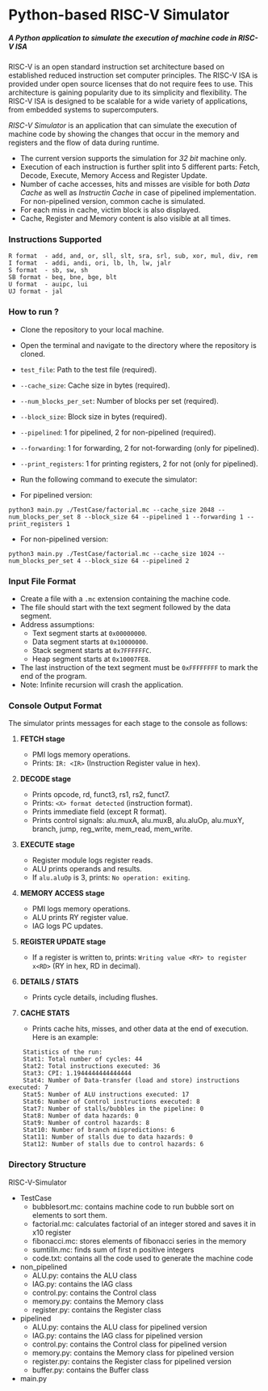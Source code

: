# Python-based RISC-V Simulator
##### _A Python application to simulate the execution of machine code in RISC-V ISA_

RISC-V is an open standard instruction set architecture based on established reduced instruction set computer principles. The RISC-V ISA is provided under open source licenses that do not require fees to use. This architecture is gaining popularity due to its simplicity and flexibility. The RISC-V ISA is designed to be scalable for a wide variety of applications, from embedded systems to supercomputers.

*RISC-V Simulator* is an application that can simulate the execution of machine code by showing the changes that occur in the memory and registers and the flow of data during runtime.

- The current version supports the simulation for *32 bit* machine only.
- Execution of each instruction is further split into 5 different parts: Fetch, Decode, Execute, Memory Access and Register Update.
- Number of cache accesses, hits and misses are visible for both _Data Cache_ as well as _Instructin Cache_ in case of pipelined implementation. For non-pipelined version, common cache is simulated.
- For each miss in cache, victim block is also displayed.
- Cache, Register and Memory content is also visible at all times.

### Instructions Supported
```
R format  - add, and, or, sll, slt, sra, srl, sub, xor, mul, div, rem
I format  - addi, andi, ori, lb, lh, lw, jalr
S format  - sb, sw, sh
SB format - beq, bne, bge, blt
U format  - auipc, lui
UJ format - jal
```

### How to run ?
- Clone the repository to your local machine.
- Open the terminal and navigate to the directory where the repository is cloned.

- `test_file`: Path to the test file (required).
- `--cache_size`: Cache size in bytes (required).
- `--num_blocks_per_set`: Number of blocks per set (required).
- `--block_size`: Block size in bytes (required).
- `--pipelined`: 1 for pipelined, 2 for non-pipelined (required).
- `--forwarding`: 1 for forwarding, 2 for not-forwarding (only for pipelined).
- `--print_registers`: 1 for printing registers, 2 for not (only for pipelined).

- Run the following command to execute the simulator:

- For pipelined version:
```
python3 main.py ./TestCase/factorial.mc --cache_size 2048 --num_blocks_per_set 8 --block_size 64 --pipelined 1 --forwarding 1 --print_registers 1
```
- For non-pipelined version:
```
python3 main.py ./TestCase/factorial.mc --cache_size 1024 --num_blocks_per_set 4 --block_size 64 --pipelined 2
```

### Input File Format
- Create a file with a `.mc` extension containing the machine code.
- The file should start with the text segment followed by the data segment.
- Address assumptions:
  - Text segment starts at `0x00000000`.
  - Data segment starts at `0x10000000`.
  - Stack segment starts at `0x7FFFFFFC`.
  - Heap segment starts at `0x10007FE8`.
- The last instruction of the text segment must be `0xFFFFFFFF` to mark the end of the program.
- Note: Infinite recursion will crash the application.

### Console Output Format
The simulator prints messages for each stage to the console as follows:

1. **FETCH stage**
    - PMI logs memory operations.
    - Prints: `IR: <IR>` (Instruction Register value in hex).

2. **DECODE stage**
    - Prints opcode, rd, funct3, rs1, rs2, funct7.
    - Prints: `<X> format detected` (instruction format).
    - Prints immediate field (except R format).
    - Prints control signals: alu.muxA, alu.muxB, alu.aluOp, alu.muxY, branch, jump, reg_write, mem_read, mem_write.

3. **EXECUTE stage**
    - Register module logs register reads.
    - ALU prints operands and results.
    - If `alu.aluOp` is 3, prints: `No operation: exiting`.

4. **MEMORY ACCESS stage**
    - PMI logs memory operations.
    - ALU prints RY register value.
    - IAG logs PC updates.

5. **REGISTER UPDATE stage**
    - If a register is written to, prints: `Writing value <RY> to register x<RD>` (RY in hex, RD in decimal).

6. **DETAILS / STATS**
    - Prints cycle details, including flushes.

7. **CACHE STATS**
    - Prints cache hits, misses, and other data at the end of execution. Here is an example:
```
    Statistics of the run:
	Stat1: Total number of cycles: 44
	Stat2: Total instructions executed: 36
	Stat3: CPI: 1.1944444444444444
	Stat4: Number of Data-transfer (load and store) instructions executed: 7
	Stat5: Number of ALU instructions executed: 17
	Stat6: Number of Control instructions executed: 8
	Stat7: Number of stalls/bubbles in the pipeline: 0
	Stat8: Number of data hazards: 0
	Stat9: Number of control hazards: 8
	Stat10: Number of branch mispredictions: 6
	Stat11: Number of stalls due to data hazards: 0
	Stat12: Number of stalls due to control hazards: 6
```

### Directory Structure
RISC-V-Simulator
- TestCase
    - bubblesort.mc: contains machine code to run bubble sort on elements to sort them.
    - factorial.mc: calculates factorial of an integer stored and saves it in x10 register
    - fibonacci.mc: stores elements of fibonacci series in the memory
    - sumtilln.mc: finds sum of first n positive integers
    - code.txt: contains all the code used to generate the machine code
- non_pipelined
     - ALU.py: contains the ALU class
     - IAG.py: contains the IAG class
     - control.py: contains the Control class
     - memory.py: contains the Memory class
     - register.py: contains the Register class
- pipelined
     - ALU.py: contains the ALU class for pipelined version
     - IAG.py: contains the IAG class for pipelined version
     - control.py: contains the Control class for pipelined version
     - memory.py: contains the Memory class for pipelined version
     - register.py: contains the Register class for pipelined version
     - buffer.py: contains the Buffer class
- main.py
